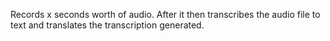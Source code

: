 Records x seconds worth of audio. After it then transcribes the audio file to text and translates the transcription generated.
